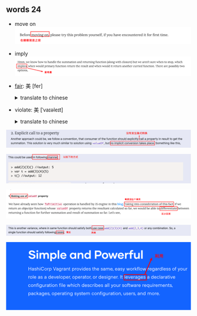 ## words 24
* move on
![](https://raw.githubusercontent.com/wangkaiwd/drawing-bed/master/20200413175540.png)

* imply
![](https://raw.githubusercontent.com/wangkaiwd/drawing-bed/master/20200414160135.png)

* [fair](https://youdao.com/w/fair/#keyfrom=dict2.top): 美 [fer]
  <details>
    <summary>translate to chinese</summary>

    adj. 公平的；美丽的；白皙地  
    adv. 公平地；直接地；清除地  
    n. 展览会；市集；美人  
    ![](https://raw.githubusercontent.com/wangkaiwd/drawing-bed/master/2021100419133732.png)
    ![](https://raw.githubusercontent.com/wangkaiwd/drawing-bed/master/20200417002043.png)
  </details>

* violate: 美 [ˈvaɪəleɪt]
  <details>
    <summary>translate to chinese</summary>

    vt. **违反**；侵犯，妨碍；亵渎  
    ![](https://raw.githubusercontent.com/wangkaiwd/drawing-bed/master/20200419132300.png)
  </details>

![](https://raw.githubusercontent.com/wangkaiwd/drawing-bed/master/20200423002619.png)

![](https://raw.githubusercontent.com/wangkaiwd/drawing-bed/master/20200423002930.png)


![](https://raw.githubusercontent.com/wangkaiwd/drawing-bed/master/20200414163428.png)

![](https://raw.githubusercontent.com/wangkaiwd/drawing-bed/master/20200423142309.png)

![](https://raw.githubusercontent.com/wangkaiwd/drawing-bed/master/20200543424101211.png)